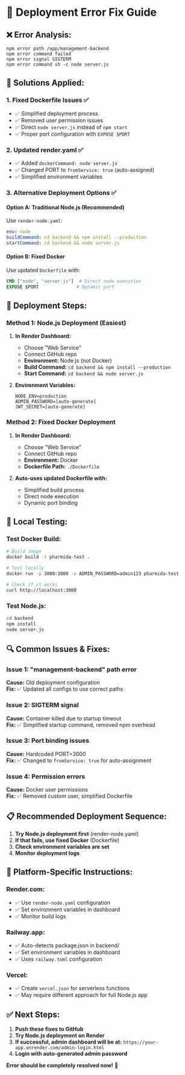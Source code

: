 # 🚨 Deployment Error Fix Guide

## ❌ Error Analysis:
```
npm error path /app/management-backend
npm error command failed
npm error signal SIGTERM
npm error command sh -c node server.js
```

## 🔧 Solutions Applied:

### 1. **Fixed Dockerfile Issues** ✅
- ✅ Simplified deployment process
- ✅ Removed user permission issues  
- ✅ Direct `node server.js` instead of `npm start`
- ✅ Proper port configuration with `EXPOSE $PORT`

### 2. **Updated render.yaml** ✅
- ✅ Added `dockerCommand: node server.js`
- ✅ Changed PORT to `fromService: true` (auto-assigned)
- ✅ Simplified environment variables

### 3. **Alternative Deployment Options** ✅

#### Option A: **Traditional Node.js** (Recommended)
Use `render-node.yaml`:
```yaml
env: node
buildCommand: cd backend && npm install --production  
startCommand: cd backend && node server.js
```

#### Option B: **Fixed Docker** 
Use updated `Dockerfile` with:
```dockerfile
CMD ["node", "server.js"]  # Direct node execution
EXPOSE $PORT              # Dynamic port
```

## 🚀 Deployment Steps:

### **Method 1: Node.js Deployment (Easiest)**
1. **In Render Dashboard:**
   - Choose "Web Service"
   - Connect GitHub repo
   - **Environment:** Node.js (not Docker)
   - **Build Command:** `cd backend && npm install --production`
   - **Start Command:** `cd backend && node server.js`

2. **Environment Variables:**
   ```
   NODE_ENV=production
   ADMIN_PASSWORD=[auto-generate]
   JWT_SECRET=[auto-generate]
   ```

### **Method 2: Fixed Docker Deployment**
1. **In Render Dashboard:**
   - Choose "Web Service" 
   - Connect GitHub repo
   - **Environment:** Docker
   - **Dockerfile Path:** `./Dockerfile`

2. **Auto-uses updated Dockerfile with:**
   - Simplified build process
   - Direct node execution
   - Dynamic port binding

## 🧪 Local Testing:

### Test Docker Build:
```bash
# Build image
docker build -t pharmida-test .

# Test locally
docker run -p 3000:3000 -e ADMIN_PASSWORD=admin123 pharmida-test

# Check if it works
curl http://localhost:3000
```

### Test Node.js:
```bash
cd backend
npm install
node server.js
```

## 🔍 Common Issues & Fixes:

### Issue 1: "management-backend" path error
**Cause:** Old deployment configuration  
**Fix:** ✅ Updated all configs to use correct paths

### Issue 2: SIGTERM signal
**Cause:** Container killed due to startup timeout  
**Fix:** ✅ Simplified startup command, removed npm overhead

### Issue 3: Port binding issues  
**Cause:** Hardcoded PORT=3000  
**Fix:** ✅ Changed to `fromService: true` for auto-assignment

### Issue 4: Permission errors
**Cause:** Docker user permissions  
**Fix:** ✅ Removed custom user, simplified Dockerfile

## 📋 Recommended Deployment Sequence:

1. **Try Node.js deployment first** (render-node.yaml)
2. **If that fails, use fixed Docker** (Dockerfile)  
3. **Check environment variables are set**
4. **Monitor deployment logs**

## 🔗 Platform-Specific Instructions:

### **Render.com:**
- ✅ Use `render-node.yaml` configuration
- ✅ Set environment variables in dashboard
- ✅ Monitor build logs

### **Railway.app:**
- ✅ Auto-detects package.json in backend/
- ✅ Set environment variables in dashboard
- ✅ Uses `railway.toml` configuration

### **Vercel:**
- ✅ Create `vercel.json` for serverless functions
- ✅ May require different approach for full Node.js app

## ✅ Next Steps:

1. **Push these fixes to GitHub**
2. **Try Node.js deployment on Render**  
3. **If successful, admin dashboard will be at:** `https://your-app.onrender.com/admin-login.html`
4. **Login with auto-generated admin password**

**Error should be completely resolved now!** 🎉